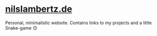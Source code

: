 # [nilslambertz.de](https://nilslambertz.de)

Personal, minimalistic website.
Contains links to my projects and a little Snake-game 🙃
